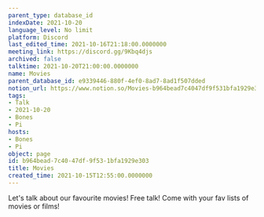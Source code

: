 ```yaml
---
parent_type: database_id
indexDate: 2021-10-20
language_level: No limit
platform: Discord
last_edited_time: 2021-10-16T21:18:00.0000000
meeting_link: https://discord.gg/9Kbq4djs
archived: false
talktime: 2021-10-20T21:00:00.0000000
name: Movies
parent_database_id: e9339446-880f-4ef0-8ad7-8ad1f507dded
notion_url: https://www.notion.so/Movies-b964bead7c4047df9f531bfa1929e303
tags:
- Talk
- 2021-10-20
- Bones
- Pi
hosts:
- Bones
- Pi
object: page
id: b964bead-7c40-47df-9f53-1bfa1929e303
title: Movies
created_time: 2021-10-15T12:55:00.0000000
---
```


Let's talk about our favourite movies!
Free talk! Come with your fav lists of movies or films!


